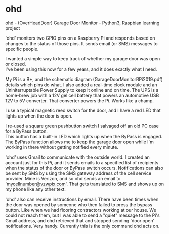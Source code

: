 # ohd
ohd - (OverHeadDoor) Garage Door Monitor - Python3, Raspbian learning project

'ohd' monitors two GPIO pins on a Raspberry Pi and responds based on changes to 
the status of those pins.  It sends email (or SMS) messages to specific people.

I wanted a simple way to keep track of whether my garage door was open or closed.  
I've been using this now for a few years, and it does exactly what I need.

My Pi is a B+, and the schematic diagram (GarageDoorMonitorRPi2019.pdf) details which pins do what.
I also added a real-time clock module and an Uniniterruptable Power Supply to keep it online and 
on time.  The UPS is a home-brew job with a 12V gel cell battery that powers an automotive USB
12V to 5V converter.  That converter powers the Pi.  Works like a champ.

I use a typical magnetic reed switch for the door, and I have a red LED that lights up when the door is open.

I re-used a square green pushbutton switch I salvaged off an old PC case for a ByPass button.  
This button has a built-in LED which lights up when the ByPass is engaged.  The ByPass function 
allows me to keep the garage door open while I'm working in there without getting notified 
every minute.

'ohd' uses Gmail to communicate with the outside world.  I created an account just for this Pi, 
and it sends emails to a specified list of recipients when the status of the door or ByPass switch
occurs.  Notifications can also be sent by SMS by using the SMS gateway address of the cell service
provider.  Mine is Verizon, and so ohd sends an email to 'mycellnumber@vzwpix.com'.  That gets 
translated to SMS and shows up on my phone like any other text.

'ohd' also can receive instructions by email.  There have been times when the door was opened by 
someone who then failed to press the bypass button.  Like when we had flooring contractors working at
our house.  We could not reach them, but I was able to send a "quiet" message to the Pi's Gmail address, 
and ohd retrieved that and stopped sending 'door open' notifications.  Very handy.  Currently this is the 
only command ohd acts on.
